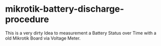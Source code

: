 # mikrotik-battery-discharge-procedure
This is a very dirty Idea to measurement a Battery Status over Time with a old Mikrotik Board via Voltage Meter.
